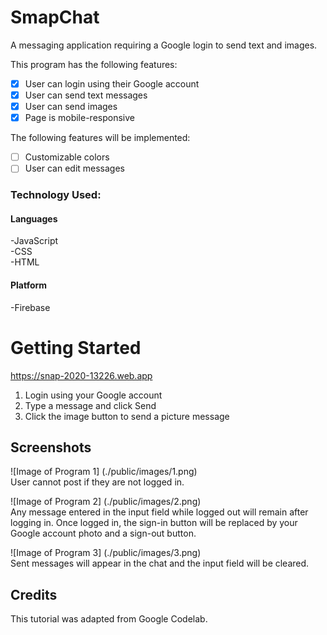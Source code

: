 # SmapChat
A messaging application requiring a Google login to send text and images.  

This program has the following features:  
-[x] User can login using their Google account  
-[x] User can send text messages  
-[x] User can send images  
-[x] Page is mobile-responsive  

The following features will be implemented:  
-[ ] Customizable colors  
-[ ] User can edit messages  

### Technology Used:  
#### Languages
-JavaScript  
-CSS  
-HTML  

#### Platform
-Firebase  

# Getting Started  
https://snap-2020-13226.web.app
1. Login using your Google account  
2. Type a message and click Send  
3. Click the image button to send a picture message  

## Screenshots  
![Image of Program 1]
(./public/images/1.png)  
User cannot post if they are not logged in.  

![Image of Program 2]
(./public/images/2.png)  
Any message entered in the input field while logged out will remain after logging in. Once logged in, the sign-in button will be replaced by your Google account photo and a sign-out button.  

![Image of Program 3]
(./public/images/3.png)  
Sent messages will appear in the chat and the input field will be cleared.  

## Credits
This tutorial was adapted from Google Codelab. 